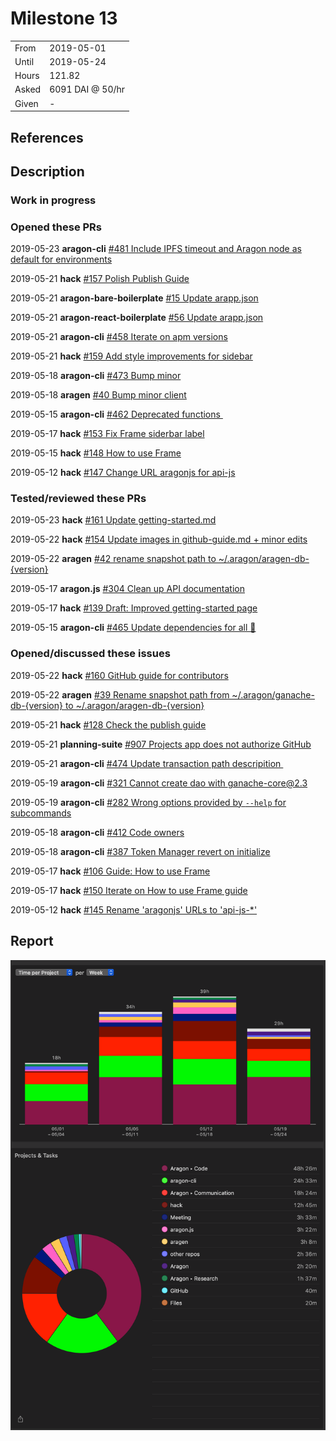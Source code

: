 # Milestone 13

|       |                  |
| ----- | ---------------- |
| From  | 2019-05-01       |
| Until | 2019-05-24       |
| Hours | 121.82           |
| Asked | 6091 DAI @ 50/hr |
| Given | -                |

## References

## Description

### Work in progress

### Opened these PRs

2019-05-23 **aragon-cli** [#481 Include IPFS timeout and Aragon node as default for environments](https://github.com/aragon/aragon-cli/pull/481)

2019-05-21 **hack** [#157 Polish Publish Guide](https://github.com/aragon/hack/pull/157)

2019-05-21 **aragon-bare-boilerplate** [#15 Update arapp.json](https://github.com/aragon/aragon-bare-boilerplate/pull/15)

2019-05-21 **aragon-react-boilerplate** [#56 Update arapp.json](https://github.com/aragon/aragon-react-boilerplate/pull/56)

2019-05-21 **aragon-cli** [#458 Iterate on apm versions](https://github.com/aragon/aragon-cli/pull/458)

2019-05-21 **hack** [#159 Add style improvements for sidebar](https://github.com/aragon/hack/pull/159)

2019-05-18 **aragon-cli** [#473 Bump minor](https://github.com/aragon/aragon-cli/pull/473)

2019-05-18 **aragen** [#40 Bump minor client](https://github.com/aragon/aragen/pull/40)

2019-05-15 **aragon-cli** [#462 Deprecated functions ](https://github.com/aragon/aragon-cli/pull/462)

2019-05-17 **hack** [#153 Fix Frame siderbar label](https://github.com/aragon/hack/pull/153)

2019-05-15 **hack** [#148 How to use Frame](https://github.com/aragon/hack/pull/148)

2019-05-12 **hack** [#147 Change URL aragonjs for api-js](https://github.com/aragon/hack/pull/147)

### Tested/reviewed these PRs

2019-05-23 **hack** [#161 Update getting-started.md](https://github.com/aragon/hack/pull/161)

2019-05-22 **hack** [#154 Update images in github-guide.md + minor edits](https://github.com/aragon/hack/pull/154)

2019-05-22 **aragen** [#42 rename snapshot path to ~/.aragon/aragen-db-{version}](https://github.com/aragon/aragen/pull/42)

2019-05-17 **aragon.js** [#304 Clean up API documentation](https://github.com/aragon/aragon.js/pull/304)

2019-05-17 **hack** [#139 Draft: Improved getting-started page](https://github.com/aragon/hack/pull/139)

2019-05-15 **aragon-cli** [#465 Update dependencies for all 🌴](https://github.com/aragon/aragon-cli/pull/465)

### Opened/discussed these issues

2019-05-22 **hack** [#160 GitHub guide for contributors](https://github.com/aragon/hack/issues/160)

2019-05-22 **aragen** [#39 Rename snapshot path from ~/.aragon/ganache-db-{version} to ~/.aragon/aragen-db-{version}](https://github.com/aragon/aragen/issues/39)

2019-05-21 **hack** [#128 Check the publish guide](https://github.com/aragon/hack/issues/128)

2019-05-21 **planning-suite** [#907 Projects app does not authorize GitHub](https://github.com/AutarkLabs/planning-suite/issues/907)

2019-05-21 **aragon-cli** [#474 Update transaction path descripition ](https://github.com/aragon/aragon-cli/issues/474)

2019-05-19 **aragon-cli** [#321 Cannot create dao with ganache-core@2.3](https://github.com/aragon/aragon-cli/issues/321)

2019-05-19 **aragon-cli** [#282 Wrong options provided by `--help` for subcommands](https://github.com/aragon/aragon-cli/issues/282)

2019-05-18 **aragon-cli** [#412 Code owners](https://github.com/aragon/aragon-cli/issues/412)

2019-05-18 **aragon-cli** [#387 Token Manager revert on initialize](https://github.com/aragon/aragon-cli/issues/387)

2019-05-17 **hack** [#106 Guide: How to use Frame](https://github.com/aragon/hack/issues/106)

2019-05-17 **hack** [#150 Iterate on How to use Frame guide](https://github.com/aragon/hack/issues/150)

2019-05-12 **hack** [#145 Rename 'aragonjs' URLs to 'api-js-\*'](https://github.com/aragon/hack/issues/145)

## Report

![Time-tracking report](assets/milestone13-timing-report.png)
